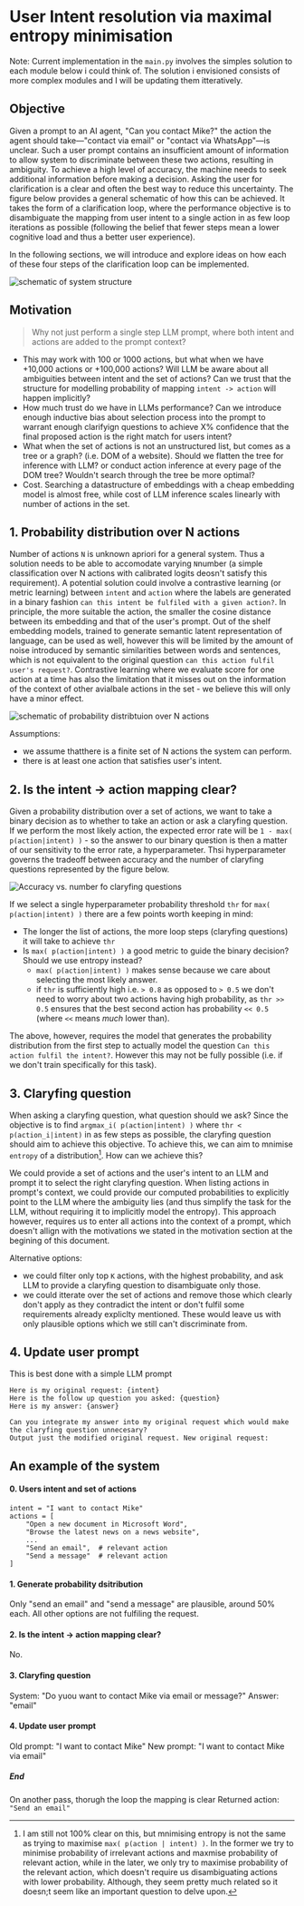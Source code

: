 # User Intent resolution via maximal entropy minimisation

Note: Current implementation in the `main.py` involves the simples solution to each module below i could think of. The solution i envisioned consists of more complex modules and I will be updating them itteratively.

## Objective

Given a prompt to an AI agent, "Can you contact Mike?" the action the agent should take—"contact via email" or "contact via WhatsApp"—is unclear. Such a user prompt contains an insufficient amount of information to allow system to discriminate between these two actions, resulting in ambiguity. To achieve a high level of accuracy, the machine needs to seek additional information before making a decision. Asking the user for clarification is a clear and often the best way to reduce this uncertainty. The figure below provides a general schematic of how this can be achieved. It takes the form of a clarification loop, where the performance objective is to disambiguate the mapping from user intent to a single action in as few loop iterations as possible (following the belief that fewer steps mean a lower cognitive load and thus a better user experience).

In the following sections, we will introduce and explore ideas on how each of these four steps of the clarification loop can be implemented.

![schematic of system structure](./images/schematic_of_system_structure.png)

## Motivation

> Why not just perform a single step LLM prompt, where both intent and actions are added to the prompt context?

- This may work with 100 or 1000 actions, but what when we have +10,000 actions or +100,000 actions? Will LLM be aware about all ambiguities between intent and the set of actions? Can we trust that the structure for modelling probability of mapping `intent -> action` will happen implicitly?
- How much trust do we have in LLMs performance? Can we introduce enough inductive bias about selection process into the prompt to warrant enough clarifyign questions to achieve X% confidence that the final proposed action is the right match for users intent?
- What when the set of actions is not an unstructured list, but comes as a tree or a graph? (i.e. DOM of a website). Should we flatten the tree for inference with LLM? or conduct action inference at every page of the DOM tree? Wouldn't search through the tree be more optimal?
- Cost. Searching a datastructure of embeddings with a cheap embedding model is almost free, while cost of LLM inference scales linearly with number of actions in the set.

## 1. Probability distribution over N actions

Number of actions `N` is unknown apriori for a general system. Thus a solution needs to be able to accomodate varying `N`number (a simple classification over N actions with calibrated logits deosn't satisfy this requirement). A potential solution could involve a contrastive learning (or metric learning) between `intent` and `action` where the labels are generated in a binary fashion `can this intent be fulfiled with a given action?`. In principle, the more suitable the action, the smaller the cosine distance between its embedding and that of the user's prompt. Out of the shelf embedding models, trained to generate semantic latent representation of language, can be used as well, however this will be limited by the amount of noise introduced by semantic similarities between words and sentences, which is not equivalent to the original question `can this action fulfil user's request?`. Contrastive learning where we evaluate score for one action at a time has also the limitation that it misses out on the information of the context of other avialbale actions in the set - we believe this will only have a minor effect.

![schematic of probability distribtuion over N actions](./images/schematic_probability_distribution_over_N_actions.png)

Assumptions:

- we assume thatthere is a finite set of N actions the system can perform.
- there is at least one action that satisfies user's intent.

## 2. Is the intent -> action mapping clear?

Given a probability distribution over a set of actions, we want to take a binary decision as to whether to take an action or ask a claryfing question. If we perform the most likely action, the expected error rate will be `1 - max( p(action|intent) )` - so the answer to our binary question is then a matter of our sensitivity to the error rate, a hyperparameter. Thsi hyperparameter governs the tradeoff between accuracy and the number of claryfing questions represented by the figure below.

![Accuracy vs. number fo claryfing questions](./images/number_of_questions_to_answer.png)

If we select a single hyperparameter probability threshold `thr` for `max( p(action|intent) )` there are a few points worth keeping in mind:

- The longer the list of actions, the more loop steps (claryfing questions) it will take to achieve `thr`
- Is `max( p(action|intent) )` a good metric to guide the binary decision? Should we use entropy instead?
  - `max( p(action|intent) )` makes sense because we care about selecting the most likely answer.
  - if `thr` is sufficiently high i.e. `> 0.8` as opposed to `> 0.5` we don't need to worry about two actions having high probability, as `thr >> 0.5` ensures that the best second action has probability `<< 0.5` (where `<<` means _much_ lower than).

The above, however, requires the model that generates the probability distribution from the first step to actually model the question `Can this action fulfil the intent?`. However this may not be fully possible (i.e. if we don't train specifically for this task).

## 3. Claryfing question

When asking a claryfing question, what question should we ask? Since the objective is to find `argmax_i( p(action|intent) )` where `thr < p(action_i|intent)` in as few steps as possible, the claryfing question should aim to achieve this objective. To achieve this, we can aim to mnimise `entropy` of a distribution[^1]. How can we achieve this?

We could provide a set of actions and the user's intent to an LLM and prompt it to select the right claryfing question. When listing actions in prompt's context, we could provide our computed probabilities to explicitly point to the LLM where the ambiguity lies (and thus simplify the task for the LLM, without requiring it to implicitly model the entropy). This approach however, requires us to enter all actions into the context of a prompt, which doesn't allign with the motivations we stated in the motivation section at the begining of this document.

Alternative options:

- we could filter only top `K` actions, with the highest probability, and ask LLM to provide a claryfing question to disambiguate only those.
- we could itterate over the set of actions and remove those which clearly don't apply as they contradict the intent or don't fulfil some requirements already expliclty mentioned. These would leave us with only plausible options which we still can't discriminate from.

[^1]: I am still not 100% clear on this, but mnimising entropy is not the same as trying to maximise `max( p(action | intent) )`. In the former we try to minimise probability of irrelevant actions and maxmise probability of relevant action, while in the later, we only try to maximise probability of the relevant action, which doesn't require us disambiguating actions with lower probability. Although, they seem pretty much related so it doesn;t seem like an important question to delve upon.

## 4. Update user prompt

This is best done with a simple LLM prompt

```
Here is my original request: {intent}
Here is the follow up question you asked: {question}
Here is my answer: {answer}

Can you integrate my answer into my original request which would make the claryfing question unnecesary?
Output just the modified original request. New original request:
```

## An example of the system

#### 0. Users intent and set of actions

```
intent = "I want to contact Mike"
actions = [
    "Open a new document in Microsoft Word",
    "Browse the latest news on a news website",
    ...
    "Send an email",  # relevant action
    "Send a message"  # relevant action
]
```

#### 1. Generate probability dsitribution

Only "send an email" and "send a message" are plausible, around 50% each. All other options are not fulfiling the request.

#### 2. Is the intent -> action mapping clear?

No.

#### 3. Claryfing question

System: "Do yuou want to contact Mike via email or message?"
Answer: "email"

#### 4. Update user prompt

Old prompt: "I want to contact Mike"
New prompt: "I want to contact Mike via email"

##### End

On another pass, thorugh the loop the mapping is clear
Returned action: `"Send an email"`
